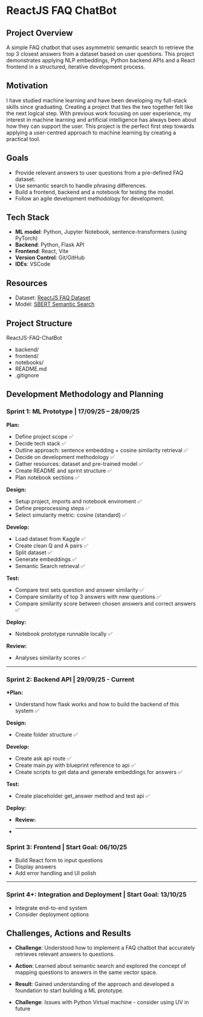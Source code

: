 # ReactJS FAQ ChatBot

## Project Overview

A simple FAQ chatbot that uses asymmetric semantic search to retrieve the top 3 closest answers from a dataset based on user questions. This project demonstrates applying NLP embeddings, Python backend APIs and a React frontend in a structured, iterative development process.

## Motivation

I have studied machine learning and have been developing my full-stack skills since graduating. Creating a project that ties the two together felt like the next logical step. With previous work focusing on user experience, my interest in machine learning and artificial intelligence has always been about how they can support the user. This project is the perfect first step towards applying a user-centred approach to machine learning by creating a practical tool.

## Goals

- Provide relevant answers to user questions from a pre-defined FAQ dataset.
- Use semantic search to handle phrasing differences.
- Build a frontend, backend and a notebook for testing the model.
- Follow an agile development methodology for development.

## Tech Stack

- **ML model**: Python, Jupyter Notebook, sentence-transformers (using PyTorch)
- **Backend**: Python, Flask API
- **Frontend**: React, Vite
- **Version Control**: Git/GitHub
- **IDEs**: VSCode

## Resources

- Dataset: [ReactJS FAQ Dataset](https://www.kaggle.com/datasets/savanidhruv/reactjs-faq-dataset)
- Model: [SBERT Semantic Search](https://www.sbert.net/examples/sentence_transformer/applications/semantic-search/README.html)

## Project Structure

ReactJS-FAQ-ChatBot

- backend/
- frontend/
- notebooks/
- README.md
- .gitignore

## Development Methodology and Planning

### Sprint 1: ML Prototype | 17/09/25 – 28/09/25

**Plan:**

- Define project scope ✅
- Decide tech stack ✅
- Outline approach: sentence embedding + cosine similarity retrieval ✅
- Decide on development methodology ✅
- Gather resources: dataset and pre-trained model ✅
- Create README and sprint structure ✅
- Plan notebook sections ✅

**Design:**

- Setup project, imports and notebook enviroment ✅
- Define preprocessing steps ✅
- Select simularity metric: cosine (standard) ✅

**Develop:**

- Load dataset from Kaggle ✅
- Create clean Q and A pairs ✅
- Split dataset ✅
- Generate embeddings ✅
- Semantic Search retrieval ✅

**Test:**

- Compare test sets question and answer similarity ✅
- Compare similarity of top 3 answers with new questions ✅
- Compare similarity score between chosen answers and correct answers ✅

**Deploy:**

- Notebook prototype runnable locally ✅

**Review:**

- Analyses similarity scores ✅

---

### Sprint 2: Backend API | 29/09/25 - Current

**\*Plan:**

- Understand how flask works and how to build the backend of this system ✅

**Design:**

- Create folder structure ✅

**Develop:**

- Create ask api route ✅
- Create main.py with blueprint reference to api ✅
- Create scripts to get data and generate embeddings for answers ✅

**Test:**

- Create placeholder get_answer method and test api ✅

**Deploy:**

- **Review:**

- ***

### Sprint 3: Frontend | Start Goal: 06/10/25

- Build React form to input questions
- Display answers
- Add error handling and UI polish

---

### Sprint 4+: Integration and Deployment | Start Goal: 13/10/25

- Integrate end-to-end system
- Consider deployment options

## Challenges, Actions and Results

- **Challenge**: Understood how to implement a FAQ chatbot that accurately retrieves relevant answers to questions.
- **Action**: Learned about semantic search and explored the concept of mapping questions to answers in the same vector space.
- **Result**: Gained understanding of the approach and developed a foundation to start building a ML prototype.

- **Challenge**: Issues with Python Virtual machine - consider using UV in future
